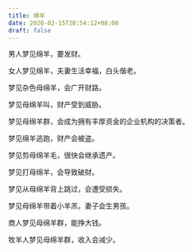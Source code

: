 ```yaml
---
title: 绵羊
date: 2020-02-15T20:54:12+08:00
draft: false
---
```


男人梦见绵羊，要发财。



女人梦见绵羊，夫妻生活幸福，白头偕老。



梦见杂色母绵羊，会广开财路。



梦见母绵羊叫，财产受到威胁。



梦见母绵羊群，会成为拥有丰厚资金的企业机构的决策者。



梦见绵羊逃跑，财产会被盗。



梦见剪母绵羊毛，很快会继承遗产。



梦见打母绵羊，会导致破财。



梦见从母绵羊背上跳过，会遭受损失。



梦见母绵羊带着小羊羔，妻子会生男孩。



商人梦见母绵羊群，能挣大钱。



牧羊人梦见母绵羊群，收入会减少。

